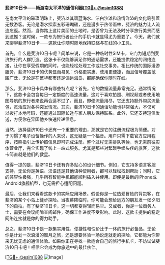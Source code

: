 **斐济10日卡——畅游南太平洋的通信利器[[TG💪+ @esim1088](https://t.me/s/esim1088)]**

在南太平洋的璀璨明珠上，斐济以其碧蓝海水、洁白沙滩和热情洋溢的文化吸引着无数游客。无论是潜水探索五彩珊瑚礁，还是漫步于热带雨林，斐济的魅力让人流连忘返。然而，当你踏上这片美丽的土地时，是否曾为无法及时分享旅行美景而感到遗憾？这时候，一款专为旅行者设计的手机卡就显得尤为重要了。今天，我们就来聊聊斐济10日卡——这款让你随时随地保持联络与在线的小工具。

首先，什么是斐济10日卡呢？简单来说，它是一种临时性SIM卡，专门为短期到斐济旅行的人群打造。这张卡不仅能够满足你的通话需求，还能提供稳定的网络连接，让你在享受假期的同时，也能轻松处理工作或社交事务。相比传统的国际漫游服务，斐济10日卡的优势显而易见：价格更实惠、使用更便捷，而且信号覆盖范围广泛，无论是在繁华都市还是偏远海岛，都能确保你随时在线。

那么，斐济10日卡具体有哪些特点呢？首先，它的数据流量非常充足。通常情况下，这款卡会包含每日一定额度的高速流量，这对于喜欢拍照、刷视频或者使用地图导航的旅行者来说再合适不过了。而且，即便流量用尽，它还支持额外购买流量包，灵活应对各种突发情况。其次，斐济10日卡的通话功能也非常强大，不仅可以拨打本地号码，还能通过国际长途与家人朋友保持联系。此外，它还支持短信发送，方便你在异国他乡快速传递信息。

当然，选择斐济10日卡还有一个重要的理由，那就是它的注册流程极为简便。对于习惯了电子设备操作的人来说，这无疑是一个福音。用户只需下载官方应用程序，按照指引上传护照信息即可完成注册。整个过程无需排队等候，也无需前往实体营业厅，完全实现了线上一站式服务。尤其是那些对繁琐手续头疼的旅客，这款卡简直就是他们的救星。

值得一提的是，斐济10日卡还有许多贴心的设计细节。例如，它支持多语言客服支持，无论你是英语、汉语还是其他语种使用者，都可以轻松找到帮助；同时，它的兼容性极强，几乎所有智能手机都能顺利插入并使用。即便是最新的iPhone或Android旗舰机型，也无需担心适配问题。

最后，让我们来看看这款卡的实际应用场景。假设你是一位热爱冒险的背包客，在斐济的某个小岛上徒步探险。当夜幕降临时，你可能会想给远方的朋友发一张夕阳下的自拍。有了斐济10日卡，这一切都变得轻而易举。又或者，你是一位商务人士，需要在会议间隙查阅邮件，确保工作进度不受影响。此时，这款卡提供的稳定网络连接就是你的得力助手。

总之，斐济10日卡是一款集实用性、便捷性和性价比于一体的旅行必备品。无论你是计划一次浪漫的蜜月之旅，还是想要体验一场说走就走的探险，它都能为你带来无忧无虑的通信体验。如果你正在寻找一款适合自己的旅行手机卡，不妨试试斐济10日卡吧！相信它会成为你旅途中的最佳伙伴。

[[TG💪+ @esim1088](https://t.me/s/esim1088) ![Image](https://i.postimg.cc/4NQfJmqS/Snipaste-2025-05-13-00-14-12.png)]